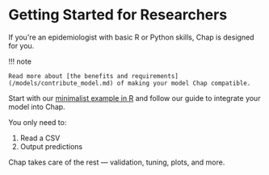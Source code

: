 # Getting Started for Researchers

If you're an epidemiologist with basic R or Python skills, Chap is designed for you. 

!!! note

    Read more about [the benefits and requirements](/models/contribute_model.md) of making your model Chap compatible.

Start with our [minimalist example in R](https://github.com/dhis2-chap/minimalist_example_r/tree/main) and follow our guide to integrate your model into Chap.

You only need to:

1. Read a CSV
2. Output predictions

Chap takes care of the rest — validation, tuning, plots, and more.